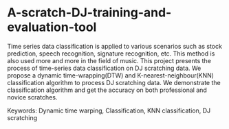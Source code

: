 # A-scratch-DJ-training-and-evaluation-tool
Time series data classification is applied to various scenarios such as stock prediction, speech recognition, signature recognition, etc. This method is also used more and more in the field of music. This project presents the process of time-series data classification on DJ scratching data. We propose a dynamic time-wrapping(DTW) and K-nearest-neighbour(KNN) classification algorithm to process DJ scratching data. We demonstrate the classification algorithm and get the accuracy on both professional and novice scratches. 

Keywords: Dynamic time warping, Classification, KNN classification, DJ scratching 
